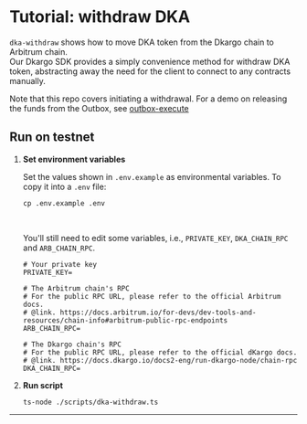 # Tutorial: withdraw DKA
`dka-withdraw` shows how to move DKA token from the Dkargo chain to Arbitrum chain.<br/>
Our Dkargo SDK provides a simply convenience method for withdraw DKA token, abstracting away the need for the client to connect to any contracts manually.

Note that this repo covers initiating a withdrawal. For a demo on releasing the funds from the Outbox, see [outbox-execute](../outbox-execute/)


##  Run on testnet
1. **Set environment variables**
    
    Set the values shown in `.env.example` as environmental variables. To copy it into a `.env` file:
    ```
    cp .env.example .env
    ```

    <br/>

    You'll still need to edit some variables, i.e., `PRIVATE_KEY`, `DKA_CHAIN_RPC` and `ARB_CHAIN_RPC`.

    ```
    # Your private key
    PRIVATE_KEY=

    # The Arbitrum chain's RPC
    # For the public RPC URL, please refer to the official Arbitrum docs.
    # @link. https://docs.arbitrum.io/for-devs/dev-tools-and-resources/chain-info#arbitrum-public-rpc-endpoints
    ARB_CHAIN_RPC=

    # The Dkargo chain's RPC
    # For the public RPC URL, please refer to the official dKargo docs.
    # @link. https://docs.dkargo.io/docs2-eng/run-dkargo-node/chain-rpc
    DKA_CHAIN_RPC=
    ```

2. **Run script**
    ```
    ts-node ./scripts/dka-withdraw.ts
    ```


---